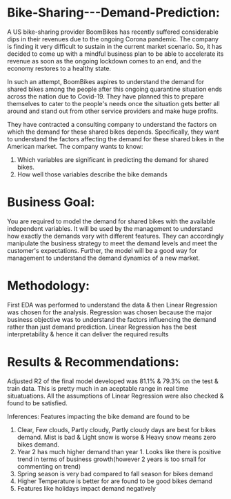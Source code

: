 # Bike-Sharing---Demand-Prediction:

A US bike-sharing provider BoomBikes has recently suffered considerable dips in their revenues due to the ongoing Corona pandemic. The company is finding it very difficult to sustain in the current market scenario. So, it has decided to come up with a mindful business plan to be able to accelerate its revenue as soon as the ongoing lockdown comes to an end, and the economy restores to a healthy state. 

In such an attempt, BoomBikes aspires to understand the demand for shared bikes among the people after this ongoing quarantine situation ends across the nation due to Covid-19. They have planned this to prepare themselves to cater to the people's needs once the situation gets better all around and stand out from other service providers and make huge profits.

They have contracted a consulting company to understand the factors on which the demand for these shared bikes depends. Specifically, they want to understand the factors affecting the demand for these shared bikes in the American market. The company wants to know:

1) Which variables are significant in predicting the demand for shared bikes.
2) How well those variables describe the bike demands

# Business Goal:
You are required to model the demand for shared bikes with the available independent variables. It will be used by the management to understand how exactly the demands vary with different features. They can accordingly manipulate the business strategy to meet the demand levels and meet the customer's expectations. Further, the model will be a good way for management to understand the demand dynamics of a new market. 

# Methodology:
First EDA was performed to understand the data & then Linear Regression was chosen for the analysis. Regression was chosen because the major business objective was to understand the factors influencing the demand rather than just demand prediction. Linear Regression has the best interpretability & hence it can deliver the required results

# Results & Recommendations:
Adjusted R2 of the final model developed was 81.1% & 79.3% on the test & train data. This is pretty much in an aceptable range in real time situatuations. All the assumptions of Linear Regression were also checked & found to be satisfied. 

Inferences: Features impacting the bike demand are found to be 
1) Clear, Few clouds, Partly cloudy, Partly cloudy days are best for bikes demand. Mist is bad & Light snow is worse & Heavy snow means zero bikes demand.
2) Year 2 has much higher demand than year 1. Looks like there is positive trend in terms of business growth(however 2 years is too small for commenting on trend)
3) Spring season is very bad compared to fall season for bikes demand
4) Higher Temperature is better for are found to be  good bikes demand
5) Features like holidays impact demand negatively
